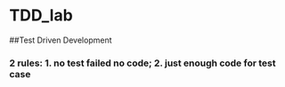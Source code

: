 # TDD_lab
##Test Driven Development
### 2 rules: 1. no test failed no code; 2. just enough code for test case
